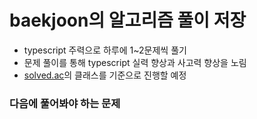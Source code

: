 # baekjoon의 알고리즘 풀이 저장

- typescript 주력으로 하루에 1~2문제씩 풀기
- 문제 풀이를 통해 typescript 실력 향상과 사고력 향상을 노림
- [solved.ac](https://solved.ac/class)의 클래스를 기준으로 진행할 예정

### 다음에 풀어봐야 하는 문제
